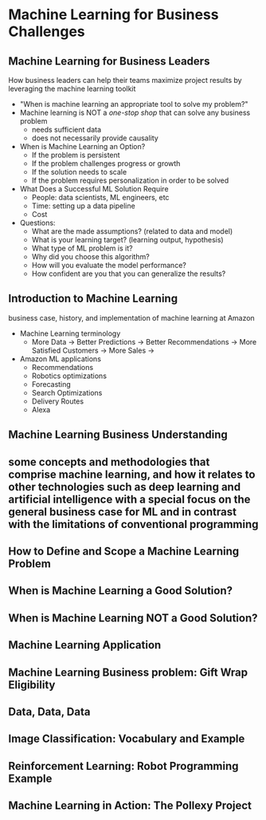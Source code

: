 # Machine Learning for Business Challenges

## Machine Learning for Business Leaders 
How business leaders can help their teams maximize project results by leveraging the machine learning toolkit

- "When is machine learning an appropriate tool to solve my problem?"
- Machine learning is NOT a *one-stop shop* that can solve any business problem
	- needs sufficient data
	- does not necessarily provide causality 
- When is Machine Learning an Option? 
	- If the problem is persistent
	- If the problem challenges progress or growth
	- If the solution needs to scale
	- If the problem requires personalization in order to be solved
- What Does a Successful ML Solution Require
	- People: data scientists, ML engineers, etc
	- Time: setting up a data pipeline
	- Cost
- Questions:
	- What are the made assumptions? (related to data and model)
	- What is your learning target? (learning output, hypothesis)
	- What type of ML problem is it?
	- Why did you choose this algorithm?
	- How will you evaluate the model performance?
	- How confident are you that you can generalize the results?

## Introduction to Machine Learning 
business case, history, and implementation of machine learning at Amazon

- Machine Learning terminology
	- More Data -> Better Predictions -> Better Recommendations -> More Satisfied Customers -> More Sales ->
- Amazon ML applications
	- Recommendations
	- Robotics optimizations
	- Forecasting
	- Search Optimizations
	- Delivery Routes
	- Alexa

## Machine Learning Business Understanding 
some concepts and methodologies that comprise machine learning, and how it relates to other technologies such as deep learning and artificial intelligence with a special focus on the general business case for ML and in contrast with the limitations of conventional programming
- 

## How to Define and Scope a Machine Learning Problem

## When is Machine Learning a Good Solution?

## When is Machine Learning NOT a Good Solution?

## Machine Learning Application

## Machine Learning Business problem: Gift Wrap Eligibility

## Data, Data, Data

## Image Classification: Vocabulary and Example

## Reinforcement Learning: Robot Programming Example

## Machine Learning in Action: The Pollexy Project